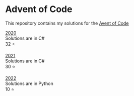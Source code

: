 # Advent of Code

This repository contains my solutions for the [Avent of Code](https://adventofcode.com/)

[2020](https://github.com/AdeZwart/advent-of-code/tree/main/2020/dotnet)  
Solutions are in C#  
32 :star:

[2021](https://github.com/AdeZwart/advent-of-code/tree/main/2021/dotnet)  
Solutions are in C#  
30 :star:

[2022](https://github.com/AdeZwart/advent-of-code/tree/main/2022/Python)  
Solutions are in Python  
10 :star:
